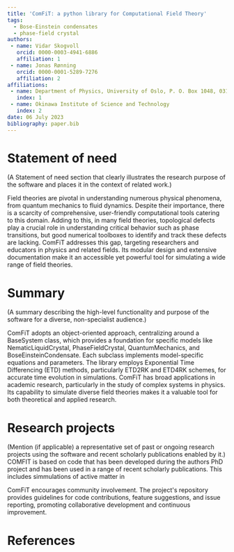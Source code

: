 ```yaml
---
title: 'ComFiT: a python library for Computational Field Theory'
tags:
  - Bose-Einstein condensates
  - phase-field crystal
authors:
 - name: Vidar Skogvoll
   orcid: 0000-0003-4941-6886
   affiliation: 1
 - name: Jonas Rønning
   orcid: 0000-0001-5289-7276
   affiliation: 2
affiliations:
 - name: Department of Physics, University of Oslo, P. O. Box 1048, 0316 Oslo, Norway.
   index: 1
 - name: Okinawa Institute of Science and Technology
   index: 2 
date: 06 July 2023
bibliography: paper.bib
---
```


# Statement of need
(A Statement of need section that clearly illustrates the research purpose of the software and places it in the context of related work.)

Field theories are pivotal in understanding numerous physical phenomena, from quantum mechanics to fluid dynamics. 
Despite their importance, there is a scarcity of comprehensive, user-friendly computational tools catering to this domain. 
Adding to this, in many field theories, topological defects play a crucial role in understanding critical behavior such as phase transitions, but good numerical toolboxes to identify and track these defects are lacking. 
ComFiT addresses this gap, targeting researchers and educators in physics and related fields. 
Its modular design and extensive documentation make it an accessible yet powerful tool for simulating a wide range of field theories.

# Summary
(A summary describing the high-level functionality and purpose of the software for a diverse, non-specialist audience.)


ComFiT adopts an object-oriented approach, centralizing around a BaseSystem class, which provides a foundation for specific models like NematicLiquidCrystal, PhaseFieldCrystal, QuantumMechanics, and BoseEinsteinCondensate. 
Each subclass implements model-specific equations and parameters. 
The library employs Exponential Time Differencing (ETD) methods, particularly ETD2RK and ETD4RK schemes, for accurate time evolution in simulations.
ComFiT has broad applications in academic research, particularly in the study of complex systems in physics. Its capability to simulate diverse field theories makes it a valuable tool for both theoretical and applied research.


# Research projects 
(Mention (if applicable) a representative set of past or ongoing research projects using the software and recent scholarly publications enabled by it.)
COMFIT is based on code that has been developed during the authors PhD project and has been used in a range of recent scholarly publications. 
This includes simmulations of active matter in 

ComFiT encourages community involvement. 
The project's repository provides guidelines for code contributions, feature suggestions, and issue reporting, promoting collaborative development and continuous improvement.

# References
